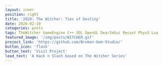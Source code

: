 ```yaml
---
layout: inner
position: right
title: '2020: The Witcher: Ties of Destiny'
date: 2020-02-10 
categories: posts
tags: TheWitcher GameEngine C++ SDL OpenGL DearImGui Recast PhysX Lua
featured_image: '/img/posts/WITCHER.gif'
project_link: 'https://github.com/Broken-Gem-Studio/'
button_icon: 'flask'
button_text: 'Visit Project'
lead_text: 'A Hack n Slash based on The Witcher Series'
---
```


